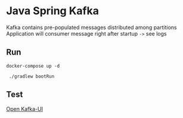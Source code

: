 # Java Spring Kafka

Kafka contains pre-populated messages distributed among partitions \
Application will consumer message right after startup `->` see logs

## Run
```shell
docker-compose up -d
```
```shell
 ./gradlew bootRun
```


## Test

[Open Kafka-UI](http://localhost:9000)
